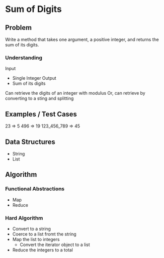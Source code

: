 # Sum of Digits

## Problem

Write a method that takes one argument, a positive integer, and returns the sum of its digits.

### Understanding

Input
- Single Integer
Output
- Sum of its digits

Can retrieve the digits of an integer with modulus
Or, can retrieve by converting to a sting and splitting

## Examples / Test Cases

23 => 5
496 => 19
123_456_789 => 45

## Data Structures

- String
- List

## Algorithm
### Functional Abstractions
- Map
- Reduce

### Hard Algorithm
- Convert to a string
- Coerce to a list fromt the string
- Map the list to integers
	- Convert the iterator object to a list
- Reduce the integers to a total
